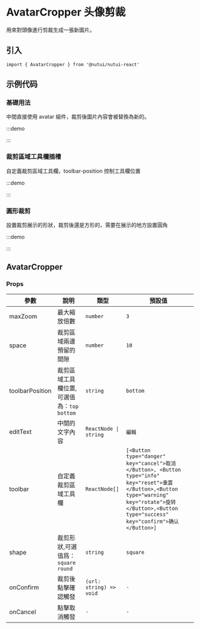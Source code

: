 # AvatarCropper 头像剪裁

用來對頭像進行剪裁生成一張新圖片。

## 引入

```tsx
import { AvatarCropper } from '@nutui/nutui-react'
```

## 示例代码

### 基礎用法

中間直接使用 avatar 組件，裁剪後圖片內容會被替換為新的。

:::demo

<CodeBlock src='h5/demo1.tsx'></CodeBlock>

:::

### 裁剪區域工具欄插槽

自定義裁剪區域工具欄，toolbar-position 控制工具欄位置

:::demo

<CodeBlock src='h5/demo2.tsx'></CodeBlock>

:::

### 圓形裁剪

設置裁剪展示的形狀，裁剪後還是方形的，需要在展示的地方設置圓角

:::demo

<CodeBlock src='h5/demo3.tsx'></CodeBlock>

:::

## AvatarCropper

### Props

| 參數 | 說明 | 類型 | 預設值 |
| --- | --- | --- | --- |
| maxZoom | 最大縮放倍數 | `number` | `3` |
| space | 裁剪區域兩邊預留的間隙 | `number` | `10` |
| toolbarPosition | 裁剪區域工具欄位置,可選值為：`top` `bottom` | `string` | `bottom` |
| editText | 中間的文字內容 | `ReactNode \| string` | `編輯` |
| toolbar | 自定義裁剪區域工具欄 | `ReactNode[]` | `[<Button type="danger" key="cancel">取消</Button>, <Button type="info" key="reset">重置</Button>,<Button type="warning" key="rotate">旋转</Button>,<Button type="success" key="confirm">确认</Button>]` |
| shape | 裁剪形狀,可選值爲：`square` `round` | `string` | `square` |
| onConfirm | 裁剪後點擊確認觸發 | `(url: string) => void` | `-` |
| onCancel | 點擊取消觸發 | `-` | `-` |
